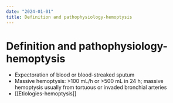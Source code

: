 ```yaml
---
date: "2024-01-01"
title: Definition and pathophysiology-hemoptysis
---
```


# Definition and pathophysiology-hemoptysis
* Expectoration of blood or blood-streaked sputum
* Massive hemoptysis: >100 mL/h or >500 mL in 24 h; massive hemoptysis usually from tortuous or invaded bronchial arteries
 * [[Etiologies-hemoptysis]]

